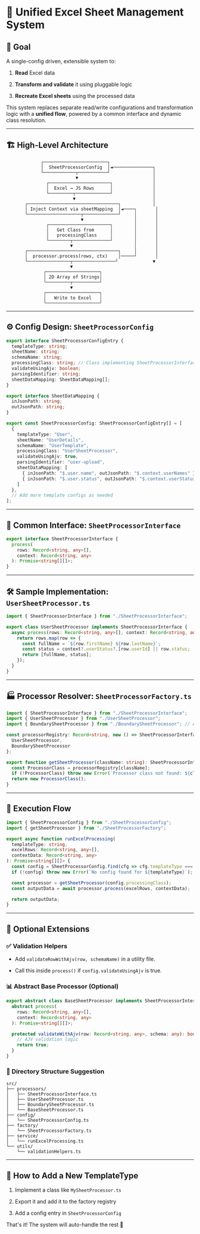 # 🧩 Unified Excel Sheet Management System

## 🎯 Goal

A single-config driven, extensible system to:

1.  **Read** Excel data
    
2.  **Transform and validate** it using pluggable logic
    
3.  **Recreate Excel sheets** using the processed data
    

This system replaces separate read/write configurations and transformation logic with a **unified flow**, powered by a common interface and dynamic class resolution.

----------

## 🏗️ High-Level Architecture

```
             ┌────────────────────────┐
             │  SheetProcessorConfig  │◄───────────────┐
             └────────────┬───────────┘                │
                          ▼                            │
               ┌───────────────────────┐               │
               │  Excel → JS Rows      │               │
               └─────────┬─────────────┘               │
                         ▼                             │
       ┌──────────────────────────────────┐            │
       │ Inject Context via sheetMapping  │◄────┐       │
       └────────────────────┬─────────────┘     │       │
                            ▼                   │       │
               ┌───────────────────────┐        │       │
               │   Get Class from      │        │       │
               │   processingClass     │        │       │
               └────────┬──────────────┘        │       │
                        ▼                       │       │
       ┌──────────────────────────────────┐     │       │
       │  processor.process(rows, ctx)    │─────┘       │
       └────────────────┬────────────────┘             ▼
                        ▼
              ┌────────────────────┐
              │ 2D Array of Strings│
              └─────────┬──────────┘
                        ▼
              ┌────────────────────┐
              │   Write to Excel   │
              └────────────────────┘

```

----------

## ⚙️ Config Design: `SheetProcessorConfig`

```ts
export interface SheetProcessorConfigEntry {
  templateType: string;
  sheetName: string;
  schemaName: string;
  processingClass: string; // Class implementing SheetProcessorInterface
  validateUsingAjv: boolean;
  parsingIdentifier: string;
  sheetDataMapping: SheetDataMapping[];
}

export interface SheetDataMapping {
  inJsonPath: string;
  outJsonPath: string;
}

export const SheetProcessorConfig: SheetProcessorConfigEntry[] = [
  {
    templateType: "User",
    sheetName: "UserDetails",
    schemaName: "UserTemplate",
    processingClass: "UserSheetProcessor",
    validateUsingAjv: true,
    parsingIdentifier: "user-upload",
    sheetDataMapping: [
      { inJsonPath: "$.user.name", outJsonPath: "$.context.userNames" },
      { inJsonPath: "$.user.status", outJsonPath: "$.context.userStatus" }
    ]
  },
  // Add more template configs as needed
];

```

----------

## 🧩 Common Interface: `SheetProcessorInterface`

```ts
export interface SheetProcessorInterface {
  process(
    rows: Record<string, any>[],
    context: Record<string, any>
  ): Promise<string[][]>;
}

```

----------

## 🛠️ Sample Implementation: `UserSheetProcessor.ts`

```ts
import { SheetProcessorInterface } from "./SheetProcessorInterface";

export class UserSheetProcessor implements SheetProcessorInterface {
  async process(rows: Record<string, any>[], context: Record<string, any>): Promise<string[][]> {
    return rows.map(row => {
      const fullName = `${row.firstName} ${row.lastName}`;
      const status = context?.userStatus?.[row.userId] || row.status;
      return [fullName, status];
    });
  }
}

```

----------

## 🏭 Processor Resolver: `SheetProcessorFactory.ts`

```ts
import { SheetProcessorInterface } from "./SheetProcessorInterface";
import { UserSheetProcessor } from "./UserSheetProcessor";
import { BoundarySheetProcessor } from "./BoundarySheetProcessor"; // Add other imports

const processorRegistry: Record<string, new () => SheetProcessorInterface> = {
  UserSheetProcessor,
  BoundarySheetProcessor
};

export function getSheetProcessor(className: string): SheetProcessorInterface {
  const ProcessorClass = processorRegistry[className];
  if (!ProcessorClass) throw new Error(`Processor class not found: ${className}`);
  return new ProcessorClass();
}

```

----------

## 🚀 Execution Flow

```ts
import { SheetProcessorConfig } from "./SheetProcessorConfig";
import { getSheetProcessor } from "./SheetProcessorFactory";

export async function runExcelProcessing(
  templateType: string,
  excelRows: Record<string, any>[],
  contextData: Record<string, any>
): Promise<string[][]> {
  const config = SheetProcessorConfig.find(cfg => cfg.templateType === templateType);
  if (!config) throw new Error(`No config found for ${templateType}`);

  const processor = getSheetProcessor(config.processingClass);
  const outputData = await processor.process(excelRows, contextData);

  return outputData;
}

```

----------

## 🧪 Optional Extensions

### ✅ Validation Helpers

-   Add `validateRowWithAjv(row, schemaName)` in a utility file.
    
-   Call this inside `process()` if `config.validateUsingAjv` is true.
    

### 📊 Abstract Base Processor (Optional)

```ts
export abstract class BaseSheetProcessor implements SheetProcessorInterface {
  abstract process(
    rows: Record<string, any>[],
    context: Record<string, any>
  ): Promise<string[][]>;

  protected validateWithAjv(row: Record<string, any>, schema: any): boolean {
    // AJV validation logic
    return true;
  }
}

```

### 📁 Directory Structure Suggestion

```
src/
├── processors/
│   ├── SheetProcessorInterface.ts
│   ├── UserSheetProcessor.ts
│   ├── BoundarySheetProcessor.ts
│   └── BaseSheetProcessor.ts
├── config/
│   └── SheetProcessorConfig.ts
├── factory/
│   └── SheetProcessorFactory.ts
├── service/
│   └── runExcelProcessing.ts
└── utils/
    └── validationHelpers.ts

```

----------

## 📘 How to Add a New TemplateType

1.  Implement a class like `MySheetProcessor.ts`
    
2.  Export it and add it to the factory registry
    
3.  Add a config entry in `SheetProcessorConfig`
    

That's it! The system will auto-handle the rest 🧠
